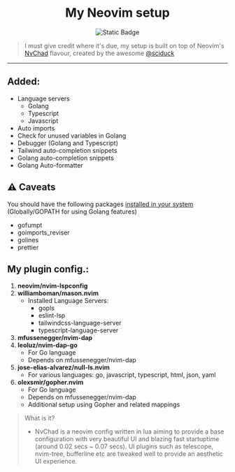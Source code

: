 <div align="center">
<h1>My Neovim setup</h1>

 ![Static Badge](https://img.shields.io/badge/Neovim-phukon-blueviolet.svg?style=flat-square&logo=Neovim&color=90E59A&logoColor=white)

</div>

> I must give credit where it's due, my setup is built on top of Neovim's [NvChad](https://nvchad.com/) flavour, created by the awesome [@sciduck](https://github.com/siduck)

---

## Added:
- Language servers
  - Golang
  - Typescript
  - Javascript
- Auto imports
- Check for unused variables in Golang
- Debugger (Golang and Typescript)
- Tailwind auto-completion snippets
- Golang auto-completion snippets
- Golang Auto-formatter

## ⚠ Caveats
You should have the following packages <u>installed in your system</u> (Globally/GOPATH for using Golang features)

- gofumpt
- goimports_reviser
- golines
- prettier

## My plugin config.:
1. **neovim/nvim-lspconfig**
2. **williamboman/mason.nvim**
    - Installed Language Servers:
        - gopls
        - eslint-lsp
        - tailwindcss-language-server
        - typescript-language-server
3. **mfussenegger/nvim-dap**
4. **leoluz/nvim-dap-go**
    - For Go language
    - Depends on mfussenegger/nvim-dap
5. **jose-elias-alvarez/null-ls.nvim**
    - For various languages: go, javascript, typescript, html, json, yaml
6. **olexsmir/gopher.nvim**
    - For Go language
    - Depends on mfussenegger/nvim-dap
    - Additional setup using Gopher and related mappings


> What is it?
> - NvChad is a neovim config written in lua aiming to provide a base configuration with very beautiful UI and blazing fast startuptime (around 0.02 secs ~ 0.07 secs). UI plugins such as telescope, nvim-tree, bufferline etc are tweaked well to provide an aesthetic UI experience. 
